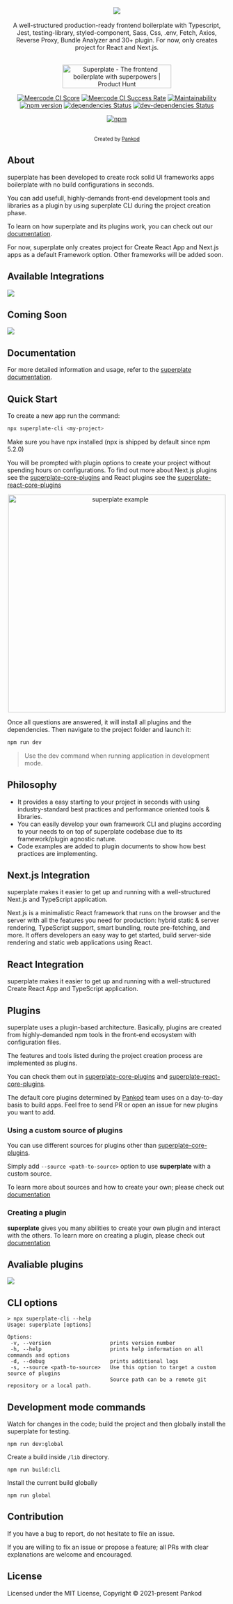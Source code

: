 <div align="center">
<img src="images/banner.png"  align="center" />
</div>
<br/>
<div align="center">A well-structured production-ready frontend boilerplate with Typescript, Jest, testing-library, styled-component, Sass, Css, .env, Fetch, Axios, Reverse Proxy, Bundle Analyzer and 30+ plugin. For now, only creates project for React and Next.js.</div>
<br/>

<div align="center">

<a href="https://www.producthunt.com/posts/superplate?utm_source=badge-featured&utm_medium=badge&utm_souce=badge-superplate" target="_blank"><img src="https://api.producthunt.com/widgets/embed-image/v1/featured.svg?post_id=293252&theme=light" alt="Superplate - The frontend boilerplate with superpowers | Product Hunt" style="width: 250px; height: 54px;" width="250" height="54" /></a>

[![Meercode CI Score](https://meercode.io/badge/pankod/superplate?type=ci-score&branch=master&token=2ZiT8YsoJgt57JB23NYwXrFY3rJHZboT&lastDay=31)](https://meercode.io/)
[![Meercode CI Success Rate](https://meercode.io/badge/pankod/superplate?type=ci-success-rate&branch=master&token=2ZiT8YsoJgt57JB23NYwXrFY3rJHZboT&lastDay=31)](https://meercode.io/)
[![Maintainability](https://api.codeclimate.com/v1/badges/eb4b5a8f88b6e511e61d/maintainability)](https://codeclimate.com/github/pankod/superplate/maintainability)
[![npm version](https://img.shields.io/npm/v/superplate-cli.svg)](https://www.npmjs.com/package/superplate-cli)
[![dependencies Status](https://david-dm.org/pankod/superplate/status.svg)](https://david-dm.org/pankod/superplate)
[![dev-dependencies Status](https://david-dm.org/pankod/superplate/dev-status.svg)](https://david-dm.org/pankod/superplate?type=dev)

[![npm](https://img.shields.io/npm/dm/superplate-cli)](https://www.npmjs.com/package/superplate-cli)

</div>

<br/>
<div align="center">
  <sub>Created by <a href="https://www.pankod.com">Pankod</a></sub>
</div>

## About

superplate has been developed to create rock solid UI frameworks apps boilerplate with no build configurations in seconds.

You can add usefull, highly-demands front-end development tools and libraries as a plugin by using superplate CLI during the project creation phase.

To learn on how superplate and its plugins work, you can check out our [documentation](https://pankod.github.io/superplate/).

For now, superplate only creates project for Create React App and Next.js apps as a default Framework option. Other frameworks will be added soon.

## Available Integrations

<img src="images/available.png"  align="center" />

## Coming Soon

<img src="images/integrations.png"  align="center" />

## Documentation

For more detailed information and usage, refer to the [superplate documentation](https://pankod.github.io/superplate/).

## Quick Start

To create a new app run the command:

```bash
npx superplate-cli <my-project>
```

Make sure you have npx installed (npx is shipped by default since npm 5.2.0)

You will be prompted with plugin options to create your project without spending hours on configurations. To find out more about Next.js plugins see the [superplate-core-plugins](https://github.com/pankod/superplate-core-plugins) and React plugins see the [superplate-react-core-plugins](https://github.com/pankod/superplate-react-core-plugins)

<p align='center'>
<img src='images/cli.gif' width='500' alt='superplate example'>
</p>

Once all questions are answered, it will install all plugins and the dependencies. Then navigate to the project folder and launch it:

```bash
npm run dev
```

> Use the dev command when running application in development mode.

## Philosophy

-   It provides a easy starting to your project in seconds with using industry-standard best practices and performance oriented tools & libraries.
-   You can easily develop your own framework CLI and plugins according to your needs to on top of superplate codebase due to its framework/plugin agnostic nature.
-   Code examples are added to plugin documents to show how best practices are implementing.

## Next.js Integration

superplate makes it easier to get up and running with a well-structured Next.js and TypeScript application.

Next.js is a minimalistic React framework that runs on the browser and the server with all the features you need for production: hybrid static & server rendering, TypeScript support, smart bundling, route pre-fetching, and more. It offers developers an easy way to get started, build server-side rendering and static web applications using React.

## React Integration

superplate makes it easier to get up and running with a well-structured Create React App and TypeScript application.

## Plugins

superplate uses a plugin-based architecture. Basically, plugins are created from highly-demanded npm tools in the front-end ecosystem with configuration files.

The features and tools listed during the project creation process are implemented as plugins.

You can check them out in [superplate-core-plugins](https://github.com/pankod/superplate-core-plugins) and [superplate-react-core-plugins](https://github.com/pankod/superplate-react-core-plugins).

The default core plugins determined by <a href="https://www.pankod.com">Pankod</a> team uses on a day-to-day basis to build apps. Feel free to send PR or open an issue for new plugins you want to add.

### Using a custom source of plugins

You can use different sources for plugins other than [superplate-core-plugins](https://github.com/pankod/superplate-core-plugins).

Simply add `--source <path-to-source>` option to use **superplate** with a custom source.

To learn more about sources and how to create your own; please check out [documentation](https://pankod.github.io/superplate/docs/development/how-it-works/#creating-a-source-repository)

### Creating a plugin

**superplate** gives you many abilities to create your own plugin and interact with the others. To learn more on creating a plugin, please check out [documentation](https://pankod.github.io/superplate/docs/development/creating-a-plugin)

## Avaliable plugins

<img src="images/plugins.png"  align="center" />

## CLI options

```
> npx superplate-cli --help
Usage: superplate [options]

Options:
 -v, --version                   prints version number
 -h, --help                      prints help information on all commands and options
 -d, --debug                     prints additional logs
 -s, --source <path-to-source>   Use this option to target a custom source of plugins
                                 Source path can be a remote git repository or a local path.
```

## Development mode commands

Watch for changes in the code; build the project and then globally install the superplate for testing.

```
npm run dev:global
```

Create a build inside `/lib` directory.

```
npm run build:cli
```

Install the current build globally

```
npm run global
```

## Contribution

If you have a bug to report, do not hesitate to file an issue.

If you are willing to fix an issue or propose a feature; all PRs with clear explanations are welcome and encouraged.

## License

Licensed under the MIT License, Copyright © 2021-present Pankod
